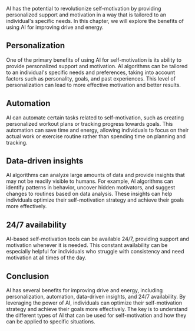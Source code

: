 

AI has the potential to revolutionize self-motivation by providing personalized support and motivation in a way that is tailored to an individual's specific needs. In this chapter, we will explore the benefits of using AI for improving drive and energy.

Personalization
---------------

One of the primary benefits of using AI for self-motivation is its ability to provide personalized support and motivation. AI algorithms can be tailored to an individual's specific needs and preferences, taking into account factors such as personality, goals, and past experiences. This level of personalization can lead to more effective motivation and better results.

Automation
----------

AI can automate certain tasks related to self-motivation, such as creating personalized workout plans or tracking progress towards goals. This automation can save time and energy, allowing individuals to focus on their actual work or exercise routine rather than spending time on planning and tracking.

Data-driven insights
--------------------

AI algorithms can analyze large amounts of data and provide insights that may not be readily visible to humans. For example, AI algorithms can identify patterns in behavior, uncover hidden motivators, and suggest changes to routines based on data analysis. These insights can help individuals optimize their self-motivation strategy and achieve their goals more effectively.

24/7 availability
-----------------

AI-based self-motivation tools can be available 24/7, providing support and motivation whenever it is needed. This constant availability can be especially helpful for individuals who struggle with consistency and need motivation at all times of the day.

Conclusion
----------

AI has several benefits for improving drive and energy, including personalization, automation, data-driven insights, and 24/7 availability. By leveraging the power of AI, individuals can optimize their self-motivation strategy and achieve their goals more effectively. The key is to understand the different types of AI that can be used for self-motivation and how they can be applied to specific situations.
